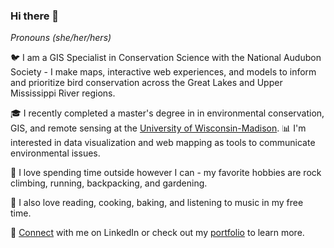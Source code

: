 ### Hi there 👋

*Pronouns (she/her/hers)*

🐦 I am a GIS Specialist in Conservation Science with the National Audubon Society - I make maps, interactive web experiences, and models to inform and prioritize bird conservation across the Great Lakes and Upper Mississippi River regions.

🎓 I recently completed a master's degree in in environmental conservation, GIS, and remote sensing at the [University of Wisconsin-Madison](https://nelson.wisc.edu/graduate/professional-programs/environmental-observation-and-informatics/). 
📊 I'm interested in data visualization and web mapping as tools to communicate environmental issues.

🌲 I love spending time outside however I can - my favorite hobbies are rock climbing, running, backpacking, and gardening.

📕 I also love reading, cooking, baking, and listening to music in my free time.

🤝 [Connect](https://www.linkedin.com/in/kathryn-bernard-692203132/) with me on LinkedIn or check out my [portfolio](https://kathrynrbernard.github.io/portfolio/) to learn more.
